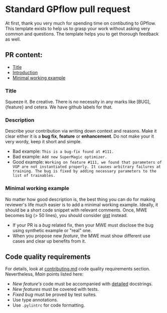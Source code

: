 # Standard GPflow pull request

At first, thank you very much for spending time on contibuting to GPflow.\
This template exists to help us to grasp your work without asking very common and questions. The template helps you to get thorough feedback as well.


## PR content:

* [Title](#title)
* [Introduction](#introduction)
* [Minimal working example](#minimal-working-example)

### Title

Squeeze it. Be creative. There is no necessity in any marks like [BUG], {feature} and cetera. We have github labels for that.

### Description

Describe your contribution via writing down context and reasons. Make it clear either it is a **bug fix**, **feature** or **enhancement**. Do not make your it very wordy, keep it short and simple.

* Bad example: `This is a bug-fix found at #111.`
* Bad example: `Add new SuperMagic optimizer.`
* Good example: `Working on feature #111, we found that parameters of VGP are not instantiated properly. It causes arbitrary failures at training. The bug is fixed by adding necessary parameters to the list of trainables.`


### Minimal working example

No matter how good description is, the best thing you can do for making reviewer's life much easier is to add a minimal working example. Ideally, it should be a short code snippet with relevant comments. Once, MWE becomes big (> 50 lines), you should consider [gist](https://gist.github.com) instead.

* If your PR is a *bug* related fix, then your MWE must disclose the bug using synthetic example or "real" one.
* When you propose new *feature*, the MWE must show different use cases and clear up benefits from it.

## Code quality requirements

For details, look at [contributing.md](../contributing.md) code quality requirements section. Nevertheless, *Main* points listed here:

* _New feature's_ code must be accompanied with [detailed](../contributing.md) docstrings.
* _New features_ must be covered with tests.
* _Fixed bug_ must be proved by test suites.
* Use type annotations.
* Use `.pylintrc` for code formatting.